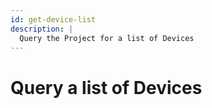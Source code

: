 ```yaml
---
id: get-device-list
description: |
  Query the Project for a list of Devices
---
```


# Query a list of Devices


